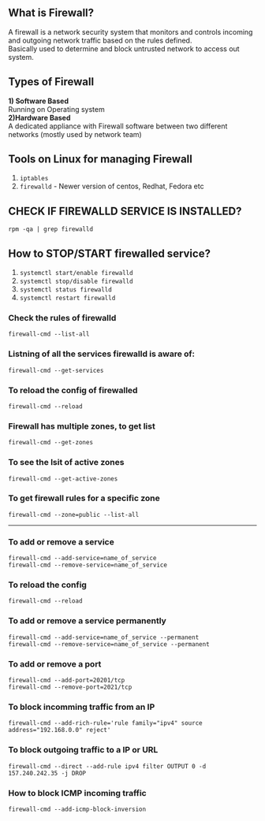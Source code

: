 ## What is Firewall?

A firewall is a network security system that monitors and controls incoming and outgoing network traffic based on the rules defined.  
Basically used to determine and block untrusted network to access out system.  

## Types of Firewall

__1) Software Based__  
Running on Operating system  
__2)Hardware Based__  
A dedicated appliance with Firewall software between two different networks (mostly used by network team)  

## Tools on Linux for managing Firewall

1. ```iptables```
2. ```firewalld``` - Newer version of centos, Redhat, Fedora etc

## CHECK IF FIREWALLD SERVICE IS INSTALLED?
```rpm -qa | grep firewalld```  

## How to STOP/START firewalled service?

1. ```systemctl start/enable firewalld```
2. ```systemctl stop/disable firewalld```
3. ```systemctl status firewalld```
4. ```systemctl restart firewalld```

### Check the rules of firewalld
```firewall-cmd --list-all```

### Listning of all the services firewalld is aware of:
```firewall-cmd --get-services```

### To reload the config of firewalled
```firewall-cmd --reload```

### Firewall has multiple zones, to get list
```firewall-cmd --get-zones```

### To see the lsit of active zones
```firewall-cmd --get-active-zones```

### To get firewall rules for a specific zone
```firewall-cmd --zone=public --list-all```

---

### To add or remove a  service
```firewall-cmd --add-service=name_of_service```  
```firewall-cmd --remove-service=name_of_service```

### To reload the config
```firewall-cmd --reload```

### To add or remove a service permanently

```firewall-cmd --add-service=name_of_service --permanent```  
```firewall-cmd --remove-service=name_of_service --permanent```

### To add or remove a port

```firewall-cmd --add-port=20201/tcp```  
```firewall-cmd --remove-port=2021/tcp```

### To block incomming traffic from an IP

```firewall-cmd --add-rich-rule='rule family="ipv4" source address="192.168.0.0" reject'```

### To block outgoing traffic to a IP or URL

```firewall-cmd --direct --add-rule ipv4 filter OUTPUT 0 -d 157.240.242.35 -j DROP```

### How to block ICMP incoming traffic

```firewall-cmd --add-icmp-block-inversion```










